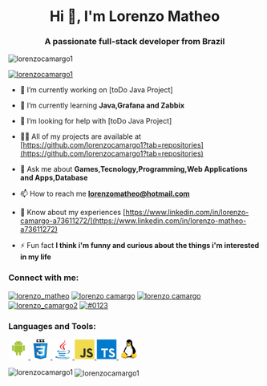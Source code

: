 <h1 align="center">Hi 👋, I'm Lorenzo Matheo</h1>
<h3 align="center">A passionate full-stack developer from Brazil</h3>

<p align="left"> <img src="https://komarev.com/ghpvc/?username=lorenzocamargo1&label=Profile%20views&color=0e75b6&style=flat" alt="lorenzocamargo1" /> </p>

<p align="left"> <a href="https://github.com/ryo-ma/github-profile-trophy"><img src="https://github-profile-trophy.vercel.app/?username=lorenzocamargo1" alt="lorenzocamargo1" /></a> </p>


- 🔭 I’m currently working on [toDo Java Project]

- 🌱 I’m currently learning **Java,Grafana and Zabbix**

- 🤝 I’m looking for help with [toDo Java Project]

- 👨‍💻 All of my projects are available at [https://github.com/lorenzocamargo1?tab=repositories](https://github.com/lorenzocamargo1?tab=repositories)

- 💬 Ask me about **Games,Tecnology,Programming,Web Applications and Apps,Database**

- 📫 How to reach me **lorenzomatheo@hotmail.com**

- 📄 Know about my experiences [https://www.linkedin.com/in/lorenzo-camargo-a73611272/](https://www.linkedin.com/in/lorenzo-matheo-a73611272)

- ⚡ Fun fact **I think i'm funny and curious about the things i'm interested in my life**

<h3 align="left">Connect with me:</h3>
<p align="left">
<a href="https://twitter.com/lorenzo_matheo" target="blank"><img align="center" src="https://raw.githubusercontent.com/rahuldkjain/github-profile-readme-generator/master/src/images/icons/Social/twitter.svg" alt="lorenzo_matheo" height="30" width="40" /></a>
<a href="https://linkedin.com/in/lorenzo camargo" target="blank"><img align="center" src="https://raw.githubusercontent.com/rahuldkjain/github-profile-readme-generator/master/src/images/icons/Social/linked-in-alt.svg" alt="lorenzo camargo" height="30" width="40" /></a>
<a href="https://fb.com/lorenzo camargo" target="blank"><img align="center" src="https://raw.githubusercontent.com/rahuldkjain/github-profile-readme-generator/master/src/images/icons/Social/facebook.svg" alt="lorenzo camargo" height="30" width="40" /></a>
<a href="https://instagram.com/lorenzo_camargo2" target="blank"><img align="center" src="https://raw.githubusercontent.com/rahuldkjain/github-profile-readme-generator/master/src/images/icons/Social/instagram.svg" alt="lorenzo_camargo2" height="30" width="40" /></a>
<a href="https://discord.gg/#0123" target="blank"><img align="center" src="https://raw.githubusercontent.com/rahuldkjain/github-profile-readme-generator/master/src/images/icons/Social/discord.svg" alt="#0123" height="30" width="40" /></a>
</p>

<h3 align="left">Languages and Tools:</h3>
<p align="left"> <a href="https://developer.android.com" target="_blank" rel="noreferrer"> <img src="https://raw.githubusercontent.com/devicons/devicon/master/icons/android/android-original-wordmark.svg" alt="android" width="40" height="40"/> </a> <a href="https://www.w3schools.com/css/" target="_blank" rel="noreferrer"> <img src="https://raw.githubusercontent.com/devicons/devicon/master/icons/css3/css3-original-wordmark.svg" alt="css3" width="40" height="40"/> </a> <a href="https://www.java.com" target="_blank" rel="noreferrer"> <img src="https://raw.githubusercontent.com/devicons/devicon/master/icons/java/java-original.svg" alt="java" width="40" height="40"/> </a> <a href="https://developer.mozilla.org/en-US/docs/Web/JavaScript" target="_blank" rel="noreferrer"> <img src="https://raw.githubusercontent.com/devicons/devicon/master/icons/javascript/javascript-original.svg" alt="javascript" width="40" height="40"/> </a> <a href="https://www.typescriptlang.org/docs/handbook/typescript-from-scratch.html" target="_blank" rel="noreferrer"> <img src="https://raw.githubusercontent.com/devicons/devicon/master/icons/typescript/typescript-original.svg" alt="typescript" width="40" height="40"/> </a> <a href="https://www.linux.org/" target="_blank" rel="noreferrer"> <img src="https://raw.githubusercontent.com/devicons/devicon/master/icons/linux/linux-original.svg" alt="linux" width="40" height="40"/> </a> </p>

<p><img align="left" src="https://github-readme-stats.vercel.app/api/top-langs?username=lorenzocamargo1&show_icons=true&locale=en&layout=compact" alt="lorenzocamargo1" /></p>

<p>&nbsp;<img align="center" src="https://github-readme-stats.vercel.app/api?username=lorenzocamargo1&show_icons=true&locale=en" alt="lorenzocamargo1" /></p>


